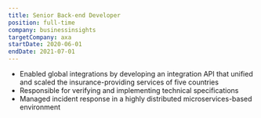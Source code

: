 ```yaml
---
title: Senior Back-end Developer
position: full-time
company: businessinsights
targetCompany: axa
startDate: 2020-06-01
endDate: 2021-07-01
---
```

- Enabled global integrations by developing an integration API that unified and scaled the insurance-providing services of five countries
- Responsible for verifying and implementing technical specifications
- Managed incident response in a highly distributed microservices-based environment